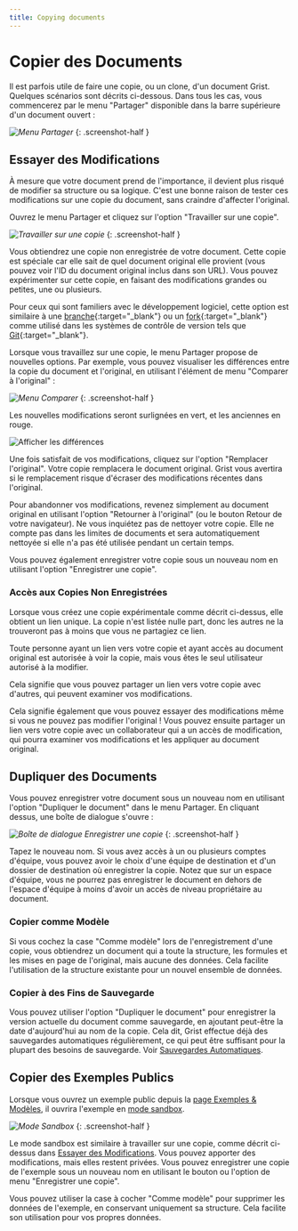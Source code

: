 ```yaml
---
title: Copying documents
---
```


# Copier des Documents

Il est parfois utile de faire une copie, ou un clone, d'un document Grist. Quelques scénarios sont décrits ci-dessous. Dans tous les cas, vous commencerez par le menu "Partager" disponible dans la barre supérieure d'un document ouvert :

<span class="screenshot-large">*![Menu Partager](images/copying-docs/open-share-menu.png)*</span>
{: .screenshot-half }

## Essayer des Modifications

À mesure que votre document prend de l'importance, il devient plus risqué de modifier sa structure ou sa logique. C'est une bonne raison de tester ces modifications sur une copie du document, sans craindre d'affecter l'original.

Ouvrez le menu Partager et cliquez sur l'option "Travailler sur une copie".

<span class="screenshot-large">*![Travailler sur une copie](images/copying-docs/work-on-copy.png)*</span>
{: .screenshot-half }

Vous obtiendrez une copie non enregistrée de votre document. Cette copie est spéciale car elle sait de quel document original elle provient (vous pouvez voir l'ID du document original inclus dans son URL). Vous pouvez expérimenter sur cette copie, en faisant des modifications grandes ou petites, une ou plusieurs.

Pour ceux qui sont familiers avec le développement logiciel, cette option est similaire à une [branche](https://en.wikipedia.org/wiki/Branching_%28version_control%29){:target="\_blank"} ou un [fork](https://docs.github.com/en/github/getting-started-with-github/fork-a-repo){:target="\_blank"} comme utilisé dans les systèmes de contrôle de version tels que [Git](https://git-scm.com/){:target="\_blank"}.

Lorsque vous travaillez sur une copie, le menu Partager propose de nouvelles options. Par exemple, vous pouvez visualiser les différences entre la copie du document et l'original, en utilisant l'élément de menu "Comparer à l'original" :

<span class="screenshot-large">*![Menu Comparer](images/newsletters/2020-11/compare-menu.png)*</span>
{: .screenshot-half }

Les nouvelles modifications seront surlignées en vert, et les anciennes en rouge.

![Afficher les différences](images/newsletters/2020-11/show-diffs.png)

Une fois satisfait de vos modifications, cliquez sur l'option "Remplacer l'original". Votre copie remplacera le document original. Grist vous avertira si le remplacement risque d'écraser des modifications récentes dans l'original.

Pour abandonner vos modifications, revenez simplement au document original en utilisant l'option "Retourner à l'original" (ou le bouton Retour de votre navigateur). Ne vous inquiétez pas de nettoyer votre copie. Elle ne compte pas dans les limites de documents et sera automatiquement nettoyée si elle n'a pas été utilisée pendant un certain temps.

Vous pouvez également enregistrer votre copie sous un nouveau nom en utilisant l'option "Enregistrer une copie".

### Accès aux Copies Non Enregistrées

Lorsque vous créez une copie expérimentale comme décrit ci-dessus, elle obtient un lien unique. La copie n'est listée nulle part, donc les autres ne la trouveront pas à moins que vous ne partagiez ce lien.

Toute personne ayant un lien vers votre copie et ayant accès au document original est autorisée à voir la copie, mais vous êtes le seul utilisateur autorisé à la modifier.

Cela signifie que vous pouvez partager un lien vers votre copie avec d'autres, qui peuvent examiner vos modifications.

Cela signifie également que vous pouvez essayer des modifications même si vous ne pouvez pas modifier l'original ! Vous pouvez ensuite partager un lien vers votre copie avec un collaborateur qui a un accès de modification, qui pourra examiner vos modifications et les appliquer au document original.

## Dupliquer des Documents

Vous pouvez enregistrer votre document sous un nouveau nom en utilisant l'option "Dupliquer le document" dans le menu Partager. En cliquant dessus, une boîte de dialogue s'ouvre :

<span class="screenshot-large">*![Boîte de dialogue Enregistrer une copie](images/copying-docs/save-copy-dialog.png)*</span>
{: .screenshot-half }

Tapez le nouveau nom. Si vous avez accès à un ou plusieurs comptes d'équipe, vous pouvez avoir le choix d'une équipe de destination et d'un dossier de destination où enregistrer la copie. Notez que sur un espace d'équipe, vous ne pourrez pas enregistrer le document en dehors de l'espace d'équipe à moins d'avoir un accès de niveau propriétaire au document.

### Copier comme Modèle

Si vous cochez la case "Comme modèle" lors de l'enregistrement d'une copie, vous obtiendrez un document qui a toute la structure, les formules et les mises en page de l'original, mais aucune des données. Cela facilite l'utilisation de la structure existante pour un nouvel ensemble de données.

### Copier à des Fins de Sauvegarde

Vous pouvez utiliser l'option "Dupliquer le document" pour enregistrer la version actuelle du document comme sauvegarde, en ajoutant peut-être la date d'aujourd'hui au nom de la copie. Cela dit, Grist effectue déjà des sauvegardes automatiques régulièrement, ce qui peut être suffisant pour la plupart des besoins de sauvegarde. Voir [Sauvegardes Automatiques](automatic-backups.md).

## Copier des Exemples Publics

Lorsque vous ouvrez un exemple public depuis la [page Exemples & Modèles](https://docs.getgrist.com/p/templates), il ouvrira l'exemple en [mode sandbox](glossary.md#fiddle-mode).

<span class="screenshot-large">*![Mode Sandbox](images/copying-docs/fiddle-mode.png)*</span>
{: .screenshot-half }

Le mode sandbox est similaire à travailler sur une copie, comme décrit ci-dessus dans [Essayer des Modifications](#trying-out-changes). Vous pouvez apporter des modifications, mais elles restent privées. Vous pouvez enregistrer une copie de l'exemple sous un nouveau nom en utilisant le bouton ou l'option de menu "Enregistrer une copie".

Vous pouvez utiliser la case à cocher "Comme modèle" pour supprimer les données de l'exemple, en conservant uniquement sa structure. Cela facilite son utilisation pour vos propres données.
